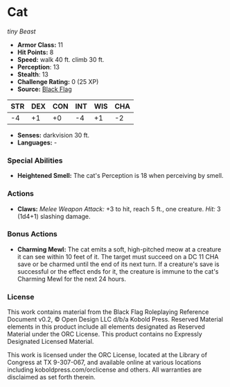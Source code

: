 # Cat

*tiny* *Beast*

- **Armor Class:** 11
- **Hit Points:** 8 
- **Speed:** walk 40 ft. climb 30 ft.
- **Perception**: 13
- **Stealth**: 13
- **Challenge Rating:** 0 (25 XP)
- **Source:** [Black Flag](https://koboldpress.com/kpstore/product/tovrpg-pg-mv/)

| STR | DEX | CON | INT | WIS | CHA |
| --- | --- | --- | --- | --- | --- |
| -4 | +1 | +0 | -4 | +1 | -2 |

- **Senses:** darkvision 30 ft.
- **Languages:** -

### Special Abilities

- **Heightened Smell:** The cat's Perception is 18 when perceiving by smell.

### Actions

- **Claws:** _Melee Weapon Attack:_ +3 to hit, reach 5 ft., one creature. _Hit:_ 3 (1d4+1) slashing damage.

### Bonus Actions

- **Charming Mewl:** The cat emits a soft, high-pitched meow at a creature it can see within 10 feet of it. The target must succeed on a DC 11 CHA save or be charmed until the end of its next turn. If a creature's save is successful or the effect ends for it, the creature is immune to the cat's Charming Mewl for the next 24 hours.


### License

This work contains material from the Black Flag Roleplaying Reference Document v0.2, © Open Design LLC d/b/a Kobold Press. Reserved Material elements in this product include all elements designated as Reserved Material under the ORC License. This product contains no Expressly Designated Licensed Material.

This work is licensed under the ORC License, located at the Library of Congress at TX 9-307-067, and available online at various locations including koboldpress.com/orclicense and others. All warranties are disclaimed as set forth therein.

